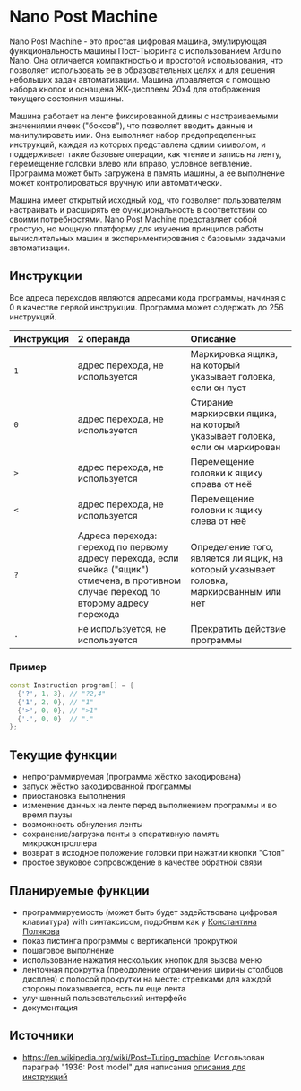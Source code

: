 # Nano Post Machine

Nano Post Machine - это простая цифровая машина, эмулирующая функциональность машины Пост-Тьюринга с использованием Arduino Nano. Она отличается компактностью и простотой использования, что позволяет использовать ее в образовательных целях и для решения небольших задач автоматизации. Машина управляется с помощью набора кнопок и оснащена ЖК-дисплеем 20x4 для отображения текущего состояния машины.

Машина работает на ленте фиксированной длины с настраиваемыми значениями ячеек ("боксов"), что позволяет вводить данные и манипулировать ими. Она выполняет набор предопределенных инструкций, каждая из которых представлена одним символом, и поддерживает такие базовые операции, как чтение и запись на ленту, перемещение головки влево или вправо, условное ветвление. Программа может быть загружена в память машины, а ее выполнение может контролироваться вручную или автоматически.

Машина имеет открытый исходный код, что позволяет пользователям настраивать и расширять ее функциональность в соответствии со своими потребностями. Nano Post Machine представляет собой простую, но мощную платформу для изучения принципов работы вычислительных машин и экспериментирования с базовыми задачами автоматизации.

## Инструкции

Все адреса переходов являются адресами кода программы, начиная с 0 в качестве первой инструкции. Программа может содержать до 256 инструкций.

| Инструкция | 2 операнда | Описание |
| :-- | :-- | :-- |
| `1` | адрес перехода, не используется | Маркировка ящика, на который указывает головка, если он пуст |
| `0` | адрес перехода, не используется | Стирание маркировки ящика, на который указывает головка, если он маркирован |
| `>` | адрес перехода, не используется | Перемещение головки к ящику справа от неё |
| `<` | адрес перехода, не используется | Перемещение головки к ящику слева от неё |
| `?` | Адреса перехода: переход по первому адресу перехода, если ячейка ("ящик") отмечена, в противном случае переход по второму адресу перехода | Определение того, является ли ящик, на который указывает головка, маркированным или нет |
| `.` | не используется, не используется | Прекратить действие программы |

### Пример

```cpp
const Instruction program[] = {
  {'?', 1, 3}, // "?2,4"
  {'1', 2, 0}, // "1"
  {'>', 0, 0}, // ">1"
  {'.', 0, 0}  // "."
};
```

## Текущие функции

- непрограммируемая (программа жёстко закодирована)
- запуск жёстко закодированной программы
- приостановка выполнения
- изменение данных на ленте перед выполнением программы и во время паузы
- возможность обнуления ленты
- сохранение/загрузка ленты в оперативную память микроконтроллера
- возврат в исходное положение головки при нажатии кнопки "Стоп"
- простое звуковое сопровождение в качестве обратной связи

## Планируемые функции

- программируемость (может быть будет задействована цифровая клавиатура) with синтаксисом, подобным как у [Константина Полякова](https://kpolyakov.spb.ru/prog/post.htm)
- показ листинга программы с вертикальной прокруткой
- пошаговое выполнение
- использование нажатия нескольких кнопок для вызова меню
- ленточная прокрутка (преодоление ограничения ширины столбцов дисплея) с полосой прокрутки на месте: стрелками для каждой стороны показывается, есть ли еще лента
- улучшенный пользовательский интерфейс
- документация

## Источники
- https://en.wikipedia.org/wiki/Post–Turing_machine: Использован параграф "1936: Post model" для написания [описания для инструкций](#инструкции)
